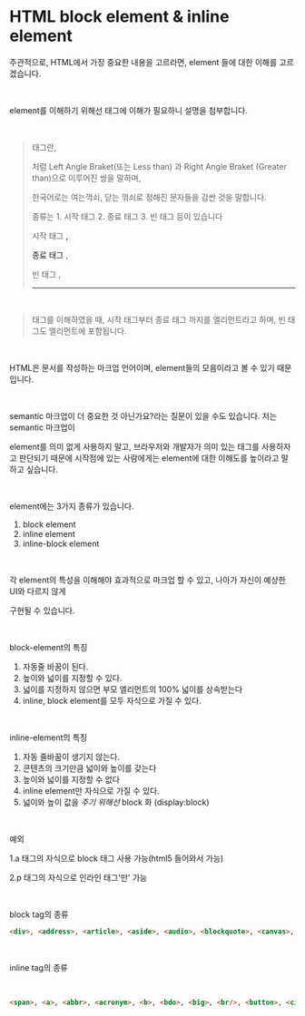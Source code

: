 # HTML block element & inline element

주관적으로, HTML에서 가장 중요한 내용을 고르라면, element 들에 대한 이해를 고르겠습니다.

<br>

element를 이해하기 위해선 태그에 이해가 필요하니 설명을 첨부합니다.

<br>

>태그란, <div>처럼 Left Angle Braket(또는 Less than) 과 Right Angle Braket (Greater than)으로 이루어진 쌍을 말하며,
>
>
>
>한국어로는 여는꺽쇠, 닫는 꺾쇠로 정해진 문자들을 감싼 것을 말합니다.
>
>종류는 1. 시작 태그 2. 종료 태그 3. 빈 태그 등이 있습니다
>
>시작 태그 <a> , <div>
>
>종료 태그 </a>, </div>
>
>빈 태그 <img>, <hr/>

<br>

>태그를 이해하였을 때, 시작 태그부터 종료 태그 까지를 엘리먼트라고 하며, 빈 태그도 엘리먼트에 포함됩니다.

<br>

HTML은 문서를 작성하는 마크업 언어이며, element들의 모음이라고 볼 수 있기 때문입니다.

<br>

semantic 마크업이 더 중요한 것 아닌가요?라는 질문이 있을 수도 있습니다. 저는 semantic 마크업이

element를 의미 없게 사용하지 말고, 브라우저와 개발자가 의미 있는 태그를 사용하자고 판단되기 때문에 시작점에 있는 사람에게는 element에 대한 이해도를 높이라고 말하고 싶습니다.

<br>

element에는 3가지 종류가 있습니다.

1. block element
2. inline element
3. inline-block element

<br>

각 element의 특성을 이해해야 효과적으로 마크업 할 수 있고, 나아가 자신이 예상한 UI와 다르지 않게

구현될 수 있습니다.

<br>

block-element의 특징

1. 자동줄 바꿈이 된다.
2. 높이와 넓이를 지정할 수 있다.
3. 넓이를 지정하지 않으면 부모 엘리먼트의 100% 넓이를 상속받는다
4. inline, block element를 모두 자식으로 가질 수 있다.

<br>

inline-element의 특징

1. 자동 줄바꿈이 생기지 않는다.
2. 콘텐츠의 크기만큼 넓이와 높이를 갖는다
3. 높이와 넓이를 지정할 수 없다
4. inline element만 자식으로 가질 수 있다.
5. 넓이와 높이 값을 *주기 위해선* block 화 (display:block)

<br>

예외

1.a 태그의 자식으로 block 태그 사용 가능(html5 들어와서 가능)

2.p 태그의 자식으로 인라인 태그'만' 가능

<br>

block tag의 종류

```html
<div>, <address>, <article>, <aside>, <audio>, <blockquote>, <canvas>, <dd>, <div>, <dl>, <fieldset>, <figcaption>, <figure>, <footer>, <form>, <h1>, <h2>, <h3>, <h4>, <h5>, <h6>, <header>, <hgroup>, <hr>, <noscript>, <ol>, <output>, <p>, <pre>, <section>, <table>, <ul>, <video>
```

<br>

inline tag의 종류

<br>

```html
<span>, <a>, <abbr>, <acronym>, <b>, <bdo>, <big>, <br/>, <button>, <cite>, <code>, <dfn>, <em>, <i>, <img>, <input>, <kbd>, <label>, <map>, <object>, <q>, <samp>, <small>, <script>, <select>, <span>, <strong>, <sub>, <sup>, <textarea>, <tt>, <var>
```




